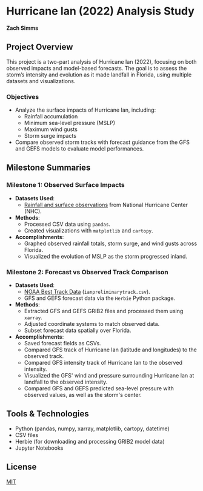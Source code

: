 # Hurricane Ian (2022) Analysis Study

**Zach Simms**

## Project Overview

This project is a two-part analysis of Hurricane Ian (2022), focusing on both observed impacts and model-based forecasts. The goal is to assess the storm’s intensity and evolution as it made landfall in Florida, using multiple datasets and visualizations.

### Objectives
- Analyze the surface impacts of Hurricane Ian, including:
  - Rainfall accumulation
  - Minimum sea-level pressure (MSLP)
  - Maximum wind gusts
  - Storm surge impacts
- Compare observed storm tracks with forecast guidance from the GFS and GEFS models to evaluate model performances.

## Milestone Summaries

### Milestone 1: Observed Surface Impacts
- **Datasets Used**:
  - [Rainfall and surface observations](https://www.nhc.noaa.gov/data/tcr/AL092022_Ian.pdf) from National Hurricane Center (NHC).
- **Methods**:
  - Processed CSV data using `pandas`.
  - Created visualizations with `matplotlib` and `cartopy`.
- **Accomplishments**:
  - Graphed observed rainfall totals, storm surge, and wind gusts across Florida.
  - Visualized the evolution of MSLP as the storm progressed inland.

### Milestone 2: Forecast vs Observed Track Comparison
- **Datasets Used**:
  - [NOAA Best Track Data](https://noaa.hub.arcgis.com/datasets/20d971f4472e4037af0f260f6454e7ab/about?layer=1) (`ianpreliminarytrack.csv`).
  - GFS and GEFS forecast data via the `Herbie` Python package.
- **Methods**:
  - Extracted GFS and GEFS GRIB2 files and processed them using `xarray`.
  - Adjusted coordinate systems to match observed data.
  - Subset forecast data spatially over Florida.
- **Accomplishments**:
  - Saved forecast fields as CSVs.
  - Compared GFS track of Hurricane Ian (latitude and longitudes) to the observed track.
  - Compared GFS intensity track of Hurricane Ian to the observed intensity.
  - Visualized the GFS' wind and pressure surrounding Hurricane Ian at landfall to the observed intensity.
  - Compared GFS and GEFS predicted sea-level pressure with observed values, as well as the storm's center.

## Tools & Technologies
- Python (pandas, numpy, xarray, matplotlib, cartopy, datetime)
- CSV files
- Herbie (for downloading and processing GRIB2 model data)
- Jupyter Notebooks

## License

[MIT](https://choosealicense.com/licenses/mit/)

